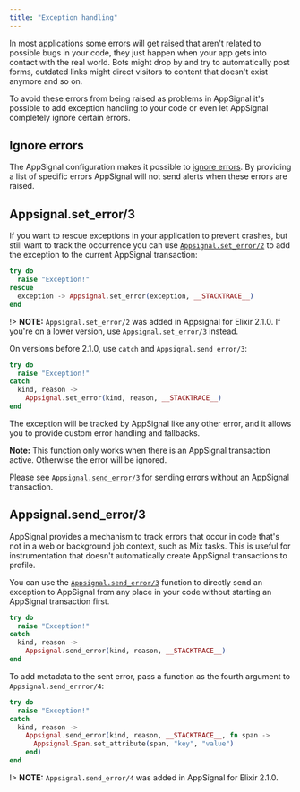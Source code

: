 ```yaml
---
title: "Exception handling"
---
```


In most applications some errors will get raised that aren't related to
possible bugs in your code, they just happen when your app gets into contact
with the real world. Bots might drop by and try to automatically post forms,
outdated links might direct visitors to content that doesn't exist anymore and
so on.

To avoid these errors from being raised as problems in AppSignal it's possible
to add exception handling to your code or even let AppSignal completely ignore
certain errors.

## Ignore errors

The AppSignal configuration makes it possible to [ignore
errors](/elixir/configuration/ignore-errors.html). By providing a list of
specific errors AppSignal will not send alerts when these errors are raised.

## Appsignal.set_error/3

If you want to rescue exceptions in your application to prevent crashes, but
still want to track the occurrence you can use
[`Appsignal.set_error/2`][hexdocs-set_error-2] to add the exception to the
current AppSignal transaction:

```elixir
try do
  raise "Exception!"
rescue
  exception -> Appsignal.set_error(exception, __STACKTRACE__)
end
```

!> **NOTE:** `Appsignal.set_error/2` was added in Appsignal for Elixir 2.1.0. If you're on a lower version, use `Appsignal.set_error/3` instead.

On versions before 2.1.0, use `catch` and `Appsignal.send_error/3`:

```elixir
try do
  raise "Exception!"
catch
  kind, reason ->
    Appsignal.set_error(kind, reason, __STACKTRACE__)
end
```

The exception will be tracked by AppSignal like any other error, and it allows
you to provide custom error handling and fallbacks.

**Note:** This function only works when there is an AppSignal transaction active.
Otherwise the error will be ignored.

Please see
[`Appsignal.send_error/3`](#appsignal-send_error-3) for sending errors
without an AppSignal transaction.

## Appsignal.send_error/3

AppSignal provides a mechanism to track errors that occur in code that's not in
a web or background job context, such as Mix tasks. This is useful for
instrumentation that doesn't automatically create AppSignal transactions to
profile.

You can use the [`Appsignal.send_error/3`][hexdocs-send_error] function to
directly send an exception to AppSignal from any place in your code without
starting an AppSignal transaction first.

```elixir
try do
  raise "Exception!"
catch
  kind, reason ->
    Appsignal.send_error(kind, reason, __STACKTRACE__)
end
```

To add metadata to the sent error, pass a function as the fourth argument to
`Appsignal.send_errror/4`:

```elixir
try do
  raise "Exception!"
catch
  kind, reason ->
    Appsignal.send_error(kind, reason, __STACKTRACE__, fn span ->
      Appsignal.Span.set_attribute(span, "key", "value")
    end)
end
```

!> **NOTE:** `Appsignal.send_error/4` was added in AppSignal for Elixir 2.1.0.

[hexdocs-set_error-2]: https://hexdocs.pm/appsignal/Appsignal.Instrumentation.html#set_error/2
[hexdocs-send_error]: https://hexdocs.pm/appsignal/Appsignal.Instrumentation.html#send_error/3
